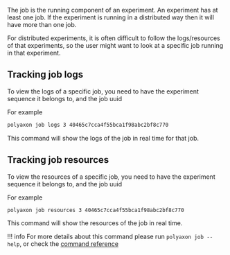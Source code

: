 The job is the running component of an experiment.
An experiment has at least one job.
If the experiment is running in a distributed way then it will have more than one job.

For distributed experiments, it is often difficult to follow the logs/resources of that experiments,
so the user might want to look at a specific job running in that experiment.

## Tracking job logs

To view the logs of a specific job, you need to have the experiment sequence it belongs to, and the job uuid

For example

```bash
polyaxon job logs 3 40465c7cca4f55bca1f98abc2bf8c770
```

This command will show the logs of the job in real time for that job.

## Tracking job resources

To view the resources of a specific job, you need to have the experiment sequence it belongs to, and the job uuid

For example

```bash
polyaxon job resources 3 40465c7cca4f55bca1f98abc2bf8c770
```

This command will show the resources of the job in real time.

!!! info
    For more details about this command please run `polyaxon job --help`,
    or check the [command reference]()


